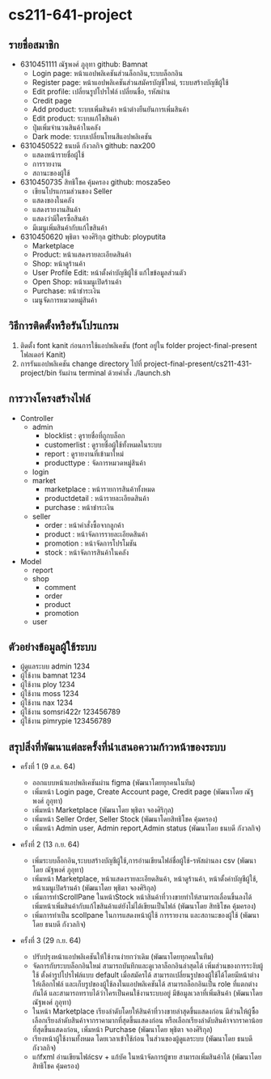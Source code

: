 # cs211-641-project

## รายชื่อสมาชิก
* 6310451111 ณัฐพงศ์ ภูอุทา github: Bamnat
  * Login page: หน้าแอปพลิเคชันส่วนล็อกอิน,ระบบล็อกอิน
  * Register page: หน้าแอปพลิเคชันส่วนสมัครบัญชีใหม่, ระบบสร้างบัญชีผู้ใช้
  * Edit profile: เปลี่ยนรูปโปรไฟล์ เปลี่ยนชื่อ, รหัสผ่าน
  * Credit page
  * Add product: ระบบเพิ่มสินค้า หน้าต่างยืนยันการเพิ่มสินค้า
  * Edit product: ระบบแก้ไขสินค้า
  * ปุ่มเพิ่มจำนวนสินค้าในคลัง
  * Dark mode: ระบบเปลี่ยนโทนสีแอปพลิเคชัน
* 6310450522 ธนบดี กังวลกิจ github: nax200
  * แสดงหน้ารายชื่อผู้ใช้
  * การรายงาน
  * สถานะของผู้ใช้
* 6310450735 สิทธิโชค  คุ้มครอง github: mosza5eo
  * เขียนโปรแกรมส่วนของ Seller
  * แสดงของในคลัง
  * แสดงรายงานสินค้า
  * แสดงว่ามีใครซื้อสินค้า
  * มีเมนูเพิ่มสินค้ากับแก้ไขสินค้า
* 6310450620 พุธิตา จองศิริกุล github: ployputita
  * Marketplace
  * Product: หน้าแสดงรายละเอียดสินค้า
  * Shop: หน้าดูร้านค้า
  * User Profile Edit: หน้าตั้งค่าบัญชีผู้ใช้ แก้ไขข้อมูลส่วนตัว
  * Open Shop: หน้าเมนูเปิดร้านค้า 
  * Purchase: หน้าชำระเงิน 
  * เมนูจัดการหมวดหมู่สินค้า


## วิธีการติดตั้งหรือรันโปรแกรม
1. ติดตั้ง font kanit ก่อนการใช้แอปพลิเคชัน (font อยู่ใน folder project-final-present โฟลเดอร์ Kanit)
2. การรันแอปพลิเคชัน change directory ไปที่ project-final-present/cs211-431-project/bin รันผ่าน terminal ด้วยคำสั่ง ./launch.sh

## การวางโครงสร้างไฟล์
* Controller
  * admin
    - blocklist : ดูรายชื่อที่ถูกบล็อก
    - customerlist : ดูรายชื่อผู้ใช้ทั้งหมดในระบบ
    - report : ดูรายงานที่เข้ามาใหม่
    - producttype : จัดการหมวดหมู่สินค้า
  * login
  * market
    - marketplace : หน้ารายการสินค้าทั้งหมด
    - productdetail : หน้ารายละเอียดสินค้า
    - purchase : หน้าชำระเงิน
  * seller
    - order : หน้าคำสั่งซื้อจากลูกค้า
    - product : หน้าจัดการรายละเอียดสินค้า
    - promotion : หน้าจัดการโปรโมชัน
    - stock : หน้าจัดการสินค้าในคลัง
* Model
  * report
  * shop
    - comment
    - order
    - product
    - promotion
  * user

## ตัวอย่างข้อมูลผู้ใช้ระบบ
* ผู้ดูแลระบบ admin 1234
* ผู้ใช้งาน bamnat 1234
* ผู้ใช้งาน ploy 1234
* ผู้ใช้งาน moss 1234
* ผู้ใช้งาน nax 1234
* ผู้ใช้งาน somsri422r 123456789
* ผู้ใช้งาน pimrypie 123456789

## สรุปสิ่งที่พัฒนาแต่ละครั้งที่นำเสนอความก้าวหน้าของระบบ
* ครั้งที่ 1 (9 ส.ค. 64)
  * ออกแบบหน้าแอปพลิเคชันผ่าน figma (พัฒนาโดยทุกคนในทีม)
  * เพิ่มหน้า Login page, Create Account page, Credit page (พัฒนาโดย ณัฐพงศ์ ภูอุทา) 
  * เพิ่มหน้า Marketplace (พัฒนาโดย พุธิตา จองศิริกุล)
  * เพิ่มหน้า Seller Order, Seller Stock (พัฒนาโดยสิทธิโชค  คุ้มครอง)
  * เพิ่มหน้า Admin user, Admin report,Admin status  (พัฒนาโดย ธนบดี กังวลกิจ)
  
* ครั้งที่ 2 (13 ก.ย. 64)
  * เพิ่มระบบล็อกอิน,ระบบสร้างบัญชีผู้ใช้,การอ่านเขียนไฟล์ชื่อผู้ใช้-รหัสผ่านลง csv (พัฒนาโดย ณัฐพงศ์ ภูอุทา)
  * เพิ่มหน้า Marketplace, หน้าแสดงรายละเอียดสินค้า, หน้าดูร้านค้า, หน้าตั้งค่าบัญชีผู้ใช้, หน้าเมนูเปิดร้านค้า (พัฒนาโดย พุธิตา จองศิริกุล)
  * เพิ่มการทำScrollPane ในหน้าStock หน้าสินค้าที่วางขายทำให้สามารถเลื่อนขึ้นลงได้ เพิ่มหน้าเพิ่มสินค้ากับแก้ไขสินค้าแต่ยังไม่ได้เขียนเป็นไฟล์ (พัฒนาโดย สิทธิโชค คุ้มครอง)
  * เพิ่มการทำเป็น scollpane ในการแสดงหน้าผู้ใช้ การรายงาน และสถานะของผู้ใช้ (พัฒนาโดย ธนบดี กังวลกิจ)
  
* ครั้งที่ 3 (29 ก.ย. 64)
  * ปรับปรุงหน้าแอปพลิเคชันให้ใช้งานง่ายกว่าเดิม (พัฒนาโดยทุกคนในทีม)
  * จัดการกับระบบล็อกอินใหม่ สามารถบันทึกและดูเวลาล็อกอินล่าสุดได้ เพิ่มส่วนของการระงับผู้ใช้ ตั้งค่ารูปโปรไฟล์แบบ default เมื่อสมัครได้ สามารถเปลี่ยนรูปของผู้ใช้ได้โดยมีหน้าต่างให้เลือกไฟล์ และเก็บรูปของผู้ใช้ลงในแอปพลิเคชันได้ สามารถล็อกอินเป็น role ที่แตกต่างกันได้ และสามารถทราบได้ว่าใครเป็นคนใช้งานระบบอยู่ มีข้อมูลเวลาที่เพิ่มสินค้า (พัฒนาโดย ณัฐพงศ์ ภูอุทา)
  * ในหน้า Marketplace เรียงลําดับโดยให้สินค้าที่วางขายล่าสุดขึ้นแสดงก่อน มีส่วนให้ผู้ซื้อเลือกเรียงลําดับสินค้าจากราคามากที่สุดขึ้นแสดงก่อน หรือเลือกเรียงลําดับสินค้าจากราคาน้อยที่สุดขึ้นแสดงก่อน, เพิ่มหน้า Purchase (พัฒนาโดย พุธิตา จองศิริกุล)
  * เรียงหน้าผู้ใช้งานทั้งหมด โดยเวลาเข้าใช้ก่อน ในส่วนของผู้ดูแลระบบ (พัฒนาโดย ธนบดี กังวลกิจ)
  * แก้fxml อ่านเขียนไฟล์csv + แก้บัค ในหน้าจัดการผู้ขาย สามารถเพิ่มสินค้าได้ (พัฒนาโดย สิทธิโชค คุ้มครอง)  
